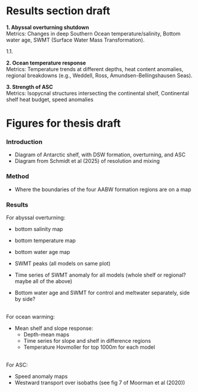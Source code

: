 # Results section draft  

**1. Abyssal overturning shutdown**  
    Metrics: Changes in deep Southern Ocean temperature/salinity, Bottom water age, SWMT (Surface Water Mass Transformation).  
   
   1.1.

**2. Ocean temperature response**  
    Metrics: Temperature trends at different depths, heat content anomalies, regional breakdowns (e.g., Weddell, Ross, Amundsen-Bellingshausen Seas).

**3. Strength of ASC**  
    Metrics: Isopycnal structures intersecting the continental shelf, Continental shelf heat budget, speed anomalies  



# Figures for thesis draft  

### Introduction
- Diagram of Antarctic shelf, with DSW formation, overturning, and ASC
- Diagram from Schmidt et al (2025) of resolution and mixing

### Method
- Where the boundaries of the four AABW formation regions are on a map

### Results

For abyssal overturning:  
- bottom salinity map
- bottom temperature map
- bottom water age map

- SWMT peaks (all models on same plot)
- Time series of SWMT anomaly for all models (whole shelf or regional? maybe all of the above)
- Bottom water age and SWMT for control and meltwater separately, side by side?
  
<br>
For ocean warming:  

- Mean shelf and slope response:
    - Depth-mean maps
    - Time series for slope and shelf in difference regions
    - Temperature Hovmoller for top 1000m for each model

<br>
For ASC:  

- Speed anomaly maps
- Westward transport over isobaths (see fig 7 of Moorman et al (2020))
